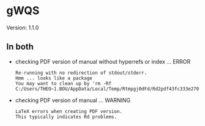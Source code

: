 # gWQS

Version: 1.1.0

## In both

*   checking PDF version of manual without hyperrefs or index ... ERROR
    ```
    Re-running with no redirection of stdout/stderr.
    Hmm ... looks like a package
    You may want to clean up by 'rm -Rf C:/Users/THEO~1.BOU/AppData/Local/Temp/Rtmpgj0dFd/Rd2pdf43fc333e2700'
    ```

*   checking PDF version of manual ... WARNING
    ```
    LaTeX errors when creating PDF version.
    This typically indicates Rd problems.
    ```

